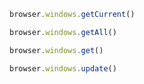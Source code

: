 ```javascript
browser.windows.getCurrent()
```

```javascript
browser.windows.getAll()
```

```javascript
browser.windows.get()
```

```javascript
browser.windows.update()
```
